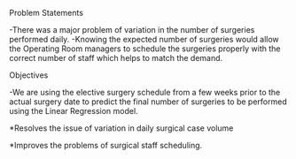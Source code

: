 Problem Statements 

-There was a major problem of variation in the number of surgeries performed daily.
-Knowing the expected number of surgeries would allow the Operating Room managers to schedule the surgeries properly with the correct number of staff which helps to match the demand.

Objectives

-We are using the elective surgery schedule from a few weeks prior to the actual surgery date to predict the final number of surgeries to be performed using the Linear Regression model. 

  *Resolves the issue of variation in daily surgical case volume
  
  *Improves the problems of surgical staff scheduling.

